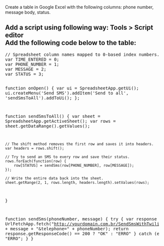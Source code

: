 <p>
    Create a table in Google Excel with the following columns: phone number, message body, status. 
</p>
<h2>
    Add a script using following way: Tools > Script editor<br>
    Add the following code below to the table:
</h2>
<pre>
// Spreadsheet column names mapped to 0-based index numbers. 
var TIME_ENTERED = 0;
var PHONE_NUMBER = 1;
var MESSAGE = 2;
var STATUS = 3;

function onOpen() {
    var ui = SpreadsheetApp.getUi();
    ui.createMenu('Send SMS').addItem('Send to all', 'sendSmsToAll').addToUi();
};

function sendSmsToAll() {
    var sheet = SpreadsheetApp.getActiveSheet();
    var rows = sheet.getDataRange().getValues();

    // The shift method removes the first row and saves it into headers.
    var headers = rows.shift();

    // Try to send an SMS to every row and save their status. 
    rows.forEach(function(row) {
        row[STATUS] = sendSms(row[PHONE_NUMBER], row[MESSAGE]);
    });

    // Write the entire data back into the sheet. 
    sheet.getRange(2, 1, rows.length, headers.length).setValues(rows);
}

function sendSms(phoneNumber, message) {
    try {
        var response = UrlFetchApp.fetch("http://yourdomain.com.br/SendSmsWithTwilio/sendSms.php?message=" + message + "&telephone=" + phoneNumber);
        return response.getResponseCode() == 200 ? "OK" : "ERRO"
    } catch (e) {
        return "ERRO";
    }
}
</pre>
